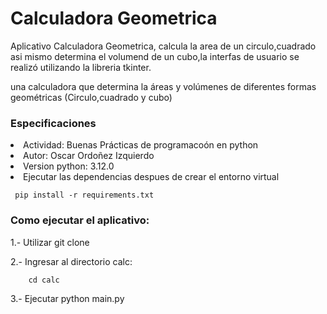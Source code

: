<h1>  Calculadora Geometrica </h1>

 Aplicativo Calculadora Geometrica, calcula la area de un circulo,cuadrado asi mismo determina el volumend de un cubo,la interfas de usuario se realizó utilizando la libreria tkinter.

una calculadora que determina la áreas  y volúmenes de diferentes formas geométricas (Circulo,cuadrado y cubo)

### Especificaciones ###
 <li> Actividad: Buenas Prácticas de programacoón en python </li>
 <li> Autor: Oscar Ordoñez Izquierdo</li>
 <li> Version python: 3.12.0</li>
 <li>Ejecutar las dependencias despues de crear el entorno virtual</li>

     pip install -r requirements.txt 

### Como ejecutar el aplicativo: ###

  1.- Utilizar git clone 


  2.- Ingresar al directorio calc:
    
        cd calc

  3.- Ejecutar
        python main.py

       
        




